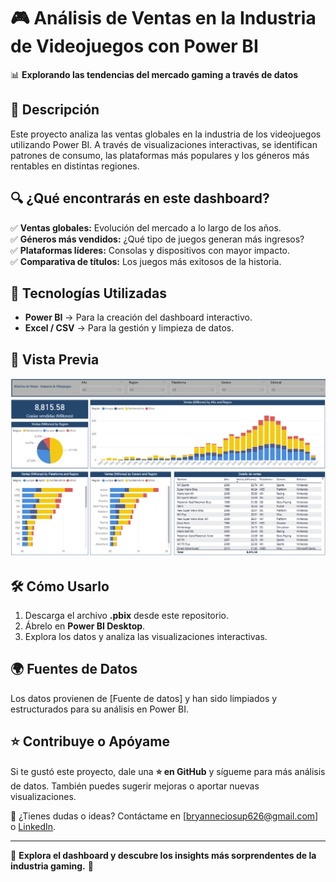 # 🎮 Análisis de Ventas en la Industria de Videojuegos con Power BI  

📊 **Explorando las tendencias del mercado gaming a través de datos**  

## 📌 Descripción  

Este proyecto analiza las ventas globales en la industria de los videojuegos utilizando Power BI. A través de visualizaciones interactivas, se identifican patrones de consumo, las plataformas más populares y los géneros más rentables en distintas regiones.  

## 🔍 ¿Qué encontrarás en este dashboard?  

✅ **Ventas globales:** Evolución del mercado a lo largo de los años.  
✅ **Géneros más vendidos:** ¿Qué tipo de juegos generan más ingresos?  
✅ **Plataformas líderes:** Consolas y dispositivos con mayor impacto.  
✅ **Comparativa de títulos:** Los juegos más exitosos de la historia.  

## 🚀 Tecnologías Utilizadas  

- **Power BI** → Para la creación del dashboard interactivo.  
- **Excel / CSV** → Para la gestión y limpieza de datos.

## 📸 Vista Previa  

![Dashboard Preview](ReporteVideojuegos.png)  

## 🛠 Cómo Usarlo  

1. Descarga el archivo **.pbix** desde este repositorio.  
2. Ábrelo en **Power BI Desktop**.  
3. Explora los datos y analiza las visualizaciones interactivas.  

## 🌍 Fuentes de Datos  

Los datos provienen de [Fuente de datos] y han sido limpiados y estructurados para su análisis en Power BI.  

## ⭐ Contribuye o Apóyame  

Si te gustó este proyecto, dale una **⭐ en GitHub** y sígueme para más análisis de datos. También puedes sugerir mejoras o aportar nuevas visualizaciones.  

📧 ¿Tienes dudas o ideas? Contáctame en [bryanneciosup626@gmail.com] o [LinkedIn](https://www.linkedin.com/in/brayan-rafael-neciosup-bola%C3%B1os-407a59246/).  

---

🔗 **Explora el dashboard y descubre los insights más sorprendentes de la industria gaming.** 🚀  
